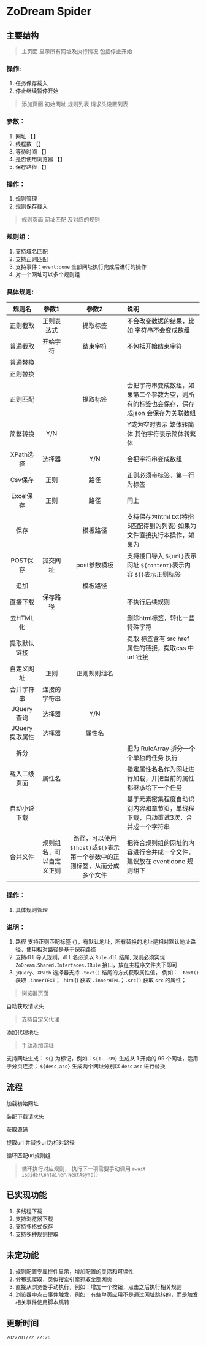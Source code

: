 # ZoDream Spider

## 主要结构

> 主页面 显示所有网址及执行情况  包括停止开始

### 操作:
1. 任务保存载入
2. 停止继续暂停开始

> 添加页面 初始网址 规则列表 请求头设置列表

### 参数：

1. 网址 【】
2. 线程数 【】
3. 等待时间 【】
4. 是否使用浏览器 【】
5. 保存路径 【】
    
### 操作：

1. 规则管理
2. 规则保存载入

> 规则页面 网址匹配 及对应的规则

### 规则组：

1. 支持域名匹配
2. 支持正则匹配
3. 支持事件：`event:done` 全部网址执行完成后进行的操作
4. 对一个网址可以多个规则组

### 具体规则:

|规则名|参数1|参数2|说明|
|:--:|:--:|:--:|:--|
|正则截取|正则表达式|提取标签|不会改变数据的结果，比如 字符串不会变成数组
|普通截取|开始字符|结束字符|不包括开始结束字符
|普通替换|||
|正则替换|||
|正则匹配||提取标签|会把字符串变成数组，如果第二个参数为空，则所有的标签也会保存，保存成json 会保存为关联数组
|简繁转换|Y/N||Y或为空时表示 繁体转简体 其他字符表示简体转繁体
|XPath选择|选择器|Y/N|会把字符串变成数组
|Csv保存|正则|路径|正则必须带标签，第一行为标签
|Excel保存|正则|路径|同上
|保存||模板路径|支持保存为html txt(特指5匹配得到的列表) 如果为文件直接执行本操作，如果为
|POST保存|提交网址|post参数模板|支持接口导入 `${url}`表示网址 `${content}`表示内容 `${}`表示正则标签
|追加||模板路径|
|直接下载|保存路径||不执行后续规则
|去HTML化 |||删除html标签，转化一些特殊字符
|提取默认链接|||提取 标签含有 src href 属性的链接，提取css 中 url 链接
|自定义网址|正则|正则规则组名|
|合并字符串|连接的字符串||
|JQuery查询|选择器|Y/N|
|JQuery提取属性|选择器|属性名|
|拆分|||把为 RuleArray 拆分一个个单独的任务 执行
|载入二级页面|属性名||指定属性名名作为网址进行加载，并把当前的属性都继承给下一个任务
|自动小说下载|||基于元素密集程度自动识别内容和章节页，单线程下载，自动重试3次，合并成一个字符串
|合并文件|规则组名，可以自定义正则|路径，可以使用`${host}`或`${}`表示第一个参数中的正则标签，从而分成多个文件|把符合规则组的网址的内容进行合并成一个文件，建议放在 event:done 规则组下

    
### 操作：

1. 具体规则管理

### 说明：

1. 路径 支持正则匹配标签 `{}`，有默认地址，所有替换的地址是相对默认地址路径，使用相对路径是基于保存路径
2. 支持`dll` 导入规则，`dll` 名必须以 `Rule.dll` 结尾, 规则必须实现 `ZoDream.Shared.Interfaces.IRule` 接口，放在主程序文件夹下即可
3. `jQuery`、`XPath` 选择器支持 `.text()` 结尾的方式获取属性值， 例如： `.text()` 获取 `.innerTEXT`； .html() 获取 `.innerHTML`；`.src()` 获取 `src` 的属性；
    
> 浏览器页面
    
自动获取请求头

> 支持自定义代理

添加代理地址

> 手动添加网址


支持网址生成： `${}` 为标记，例如：`${1...99}` 生成从 1 开始的 99 个网址，适用于分页连接； `${desc,asc}` 生成两个网址分别以 `desc` `asc` 进行替换

## 流程

加载初始网址

装配下载请求头

获取源码

提取url 并替换url为相对路径

循环匹配url规则组

> 循环执行对应规则， 执行下一项需要手动调用 `await ISpiderContainer.NextAsync()`

## 已实现功能

1. 多线程下载
2. 支持浏览器下载
3. 支持多格式保存
4. 支持多种规则提取

## 未定功能

1. 规则配置专属控件显示，增加配置的灵活和可读性
2. 分布式爬取，类似搜索引擎抓取全部网页
3. 直接从浏览器手动执行，例如：增加一个按钮，点击之后执行相关规则
4. 浏览器中点击事件触发，例如：有些单页应用不是通过网址跳转的，而是触发相关事件使用脚本跳转

## 更新时间

    2022/01/22 22:26